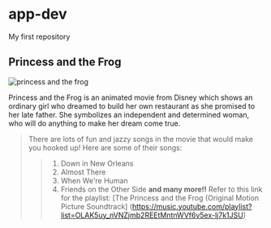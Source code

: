 # app-dev
My first repository
## Princess and the Frog
![princess and the frog](https://github.com/user-attachments/assets/4314b0a6-b286-436a-906a-69a9f961f1c7)

Princess and the Frog is an animated movie from Disney which shows an ordinary girl who dreamed to build her own restaurant as she promised to her late father. She symbolizes an independent and determined woman, who will do anything to make her dream come true.
> There are lots of fun and jazzy songs in the movie that would make you hooked up! Here are some of their songs:
>> 1. Down in New Orleans
>> 2. Almost There
>> 3. When We're Human
>> 4. Friends on the Other Side
>> **and many more!!**
> Refer to this link for the playlist: [The Princess and the Frog (Original Motion Picture Soundtrack] (https://music.youtube.com/playlist?list=OLAK5uy_nVNZjmb2REEtMntnWVf6v5ex-lj7k1JSU)
